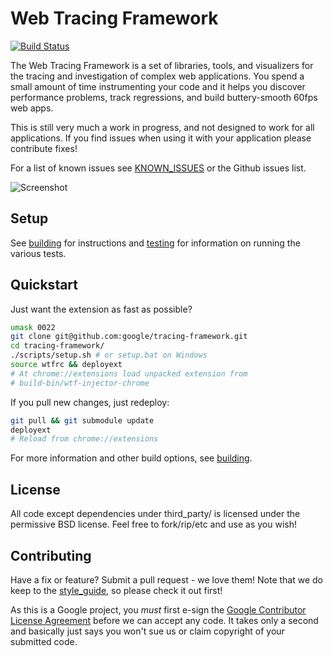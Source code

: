 Web Tracing Framework
================================================================================

[![Build Status](https://travis-ci.org/google/tracing-framework.png)](https://travis-ci.org/google/tracing-framework)

The Web Tracing Framework is a set of libraries, tools, and visualizers for
the tracing and investigation of complex web applications. You spend a small
amount of time instrumenting your code and it helps you discover performance
problems, track regressions, and build buttery-smooth 60fps web apps.

This is still very much a work in progress, and not designed to work for all
applications. If you find issues when using it with your application please
contribute fixes!

For a list of known issues see [KNOWN_ISSUES](https://github.com/google/tracing-framework/blob/master/KNOWN_ISSUES.md)
or the Github issues list.

![Screenshot](https://raw.github.com/google/tracing-framework/master/docs/assets/screenshot-1.png)

## Setup

See [building](https://github.com/google/tracing-framework/blob/master/docs/building.md) for instructions and
[testing](https://github.com/google/tracing-framework/blob/master/docs/testing.md) for information on running the various tests.

## Quickstart

Just want the extension as fast as possible?

```bash
umask 0022
git clone git@github.com:google/tracing-framework.git
cd tracing-framework/
./scripts/setup.sh # or setup.bat on Windows
source wtfrc && deployext
# At chrome://extensions load unpacked extension from
# build-bin/wtf-injector-chrome
```

If you pull new changes, just redeploy:

```bash
git pull && git submodule update
deployext
# Reload from chrome://extensions
```

For more information and other build options, see [building](https://github.com/google/tracing-framework/blob/master/docs/building.md).

## License

All code except dependencies under third_party/ is licensed under the permissive BSD license. Feel free to fork/rip/etc and use as you wish!

## Contributing

Have a fix or feature? Submit a pull request - we love them!
Note that we do keep to the [style_guide](https://github.com/google/tracing-framework/blob/master/docs/style_guide.md),
so please check it out first!

As this is a Google project, you *must* first e-sign the
[Google Contributor License Agreement](http://code.google.com/legal/individual-cla-v1.0.html) before we can accept any
code. It takes only a second and basically just says you won't sue us or claim
copyright of your submitted code.
